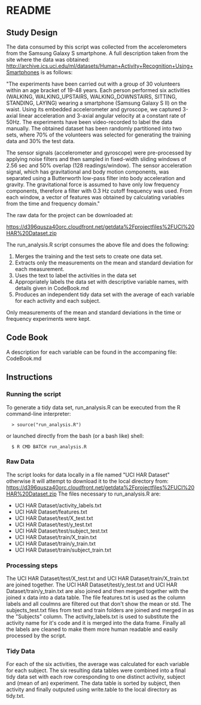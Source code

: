 # README

## Study Design

The data consumed by this script was collected from the accelerometers from the
Samsung Galaxy S smartphone. A full description taken from the site where the
data was obtained:
  http://archive.ics.uci.edu/ml/datasets/Human+Activity+Recognition+Using+Smartphones
is as follows:

  "The experiments have been carried out with a group of 30 volunteers within
  an age bracket of 19-48 years. Each person performed six activities (WALKING,
  WALKING_UPSTAIRS, WALKING_DOWNSTAIRS, SITTING, STANDING, LAYING) wearing a 
  smartphone (Samsung Galaxy S II) on the waist. Using its embedded 
  accelerometer and gyroscope, we captured 3-axial linear acceleration and 
  3-axial angular velocity at a constant rate of 50Hz. The experiments have been
  video-recorded to label the data manually. The obtained dataset has been 
  randomly partitioned into two sets, where 70% of the volunteers was selected 
  for generating the training data and 30% the test data. 

  The sensor signals (accelerometer and gyroscope) were pre-processed by 
  applying noise filters and then sampled in fixed-width sliding windows of 2.56
  sec and 50% overlap (128 readings/window). The sensor acceleration signal, 
  which has gravitational and body motion components, was separated using a 
  Butterworth low-pass filter into body acceleration and gravity. The 
  gravitational force is assumed to have only low frequency components, 
  therefore a filter with 0.3 Hz cutoff frequency was used. From each window, a
  vector of features was obtained by calculating variables from the time and 
  frequency domain."

The raw data for the project can be downloaded at: 

https://d396qusza40orc.cloudfront.net/getdata%2Fprojectfiles%2FUCI%20HAR%20Dataset.zip

The run_analysis.R script consumes the above file and does the following:
  1. Merges the training and the test sets to create one data set.
  2. Extracts only the measurements on the mean and standard deviation for each 
     measurement. 
  3. Uses the text to label the activities in the data set
  4. Appropriately labels the data set with descriptive variable names, with 
     details given in CodeBook.md
  5. Produces an independent tidy data set with the average of each variable for
     each activity and each subject. 

Only measurements of the mean and standard deviations in the time or frequency 
experiments were kept.


## Code Book

A description for each variable can be found in the accompaning file: CodeBook.md

## Instructions

### Running the script
To generate a tidy data set, run_analysis.R can be executed from the R 
command-line interpreter:
```
  > source("run_analysis.R")
```
or launched directly from the bash (or a bash like) shell:
```
  $ R CMD BATCH run_analysis.R
```

### Raw Data
The script looks for data locally in a file named "UCI HAR Dataset" otherwise it
will attempt to download it to the local directory from:
  https://d396qusza40orc.cloudfront.net/getdata%2Fprojectfiles%2FUCI%20HAR%20Dataset.zip
The files necessary to run_analysis.R are:
 - UCI HAR Dataset/activity_labels.txt
 - UCI HAR Dataset/features.txt
 - UCI HAR Dataset/test/X_test.txt
 - UCI HAR Dataset/test/y_test.txt
 - UCI HAR Dataset/test/subject_test.txt
 - UCI HAR Dataset/train/X_train.txt
 - UCI HAR Dataset/train/y_train.txt
 - UCI HAR Dataset/train/subject_train.txt

### Processing steps
The UCI HAR Dataset/test/X_test.txt and UCI HAR Dataset/train/X_train.txt are 
joined together.  The UCI HAR Dataset/test/y_test.txt and 
UCI HAR Dataset/train/y_train.txt are also joined and then merged together with 
the joined x data into a data table. The file features.txt is used as the column
labels and all coulmns are filtered out that don't show the mean or std.  The 
subjects_test.txt files from test and train folders are joined and merged in as 
the "Subjects" column.  The activity_labels.txt is used to substitute the 
activity name for it's code and it is merged into the data frame.  Finally all 
the labels are cleaned to make them more human readable and easily processed by 
the script.

### Tidy Data
For each of the six activities, the average was calculated for each variable for
each subject.  The six resulting data tables were combined into a final tidy 
data set with each row coresponding to one distinct activity, subject and (mean 
of an) experiment.  The data table is sorted by subject, then activity and 
finally outputed using write.table to the local directory as tidy.txt.
